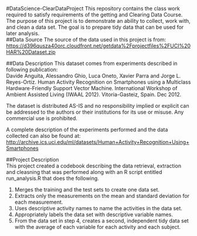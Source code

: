 #DataScience-ClearDataProject
This repository contains the class work required to satisfy requirements of the getting and Clearing Data Course.  The purpose of this project is to demonstrate an ability to collect, work with, and clean a data set. The goal is to prepare tidy data that can be used for later analysis.  
##Data Source
The source of the data used in this project is from:  
  https://d396qusza40orc.cloudfront.net/getdata%2Fprojectfiles%2FUCI%20HAR%20Dataset.zip 
    
##Data Description
This dataset comes from experiments described in following publication:   
  Davide Anguita, Alessandro Ghio, Luca Oneto, Xavier Parra and Jorge L. Reyes-Ortiz. Human Activity Recognition on Smartphones using a Multiclass Hardware-Friendly Support Vector Machine. International Workshop of Ambient Assisted Living (IWAAL 2012). Vitoria-Gasteiz, Spain. Dec 2012.  
    
The dataset is distributed AS-IS and no responsibility implied or explicit can be addressed to the authors or their institutions for its use or misuse. Any commercial use is prohibited.

A complete description of the experiments performed and the data collected can also be found at:  
  http://archive.ics.uci.edu/ml/datasets/Human+Activity+Recognition+Using+Smartphones 

##Project Description  
This project created a codebook describing the data retrieval, extraction and cleasning that was performed along with an R script entitled run_analysis.R that does the following.  
  1. Merges the training and the test sets to create one data set.  
  2. Extracts only the measurements on the mean and standard deviation for each measurement.  
  3. Uses descriptive activity names to name the activities in the data set.  
  4. Appropriately labels the data set with descriptive variable names. 
  5. From the data set in step 4, creates a second, independent tidy data set with the average of each variable for each activity and each subject.

